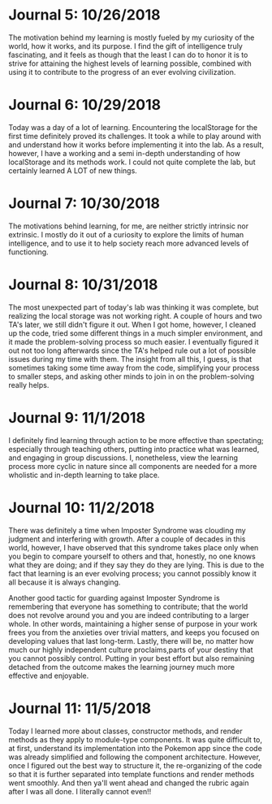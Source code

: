 # Journal 5: 10/26/2018

The motivation behind my learning is mostly fueled by my curiosity of the world, how it works, and its purpose. I find the gift of intelligence truly fascinating, and it feels as though that the least I can do to honor it is to strive for attaining the highest levels of learning possible, combined with using it to contribute to the progress of an ever evolving civilization.

# Journal 6: 10/29/2018

Today was a day of a lot of learning. Encountering the localStorage for the first time definitely proved its challenges. It took a while to play around with and understand how it works before implementing it into the lab. As a result, however, I have a working and a semi in-depth understanding of how localStorage and its methods work. I could not quite complete the lab, but certainly learned A LOT of new things.

# Journal 7: 10/30/2018

The motivations behind learning, for me, are neither strictly intrinsic nor extrinsic. I mostly do it out of a curiosity to explore the limits of human intelligence, and to use it to help society reach more advanced levels of functioning.

# Journal 8: 10/31/2018

The most unexpected part of today's lab was thinking it was complete, but realizing the local storage was not working right. A couple of hours and two TA's later, we still didn't figure it out. When I got home, however, I cleaned up the code, tried some different things in a much simpler environment, and it made the problem-solving process so much easier. I eventually figured it out not too long afterwards since the TA's helped rule out a lot of possible issues during my time with them. The insight from all this, I guess, is that sometimes taking some time away from the code, simplifying your process to smaller steps, and asking other minds to join in on the problem-solving really helps.

# Journal 9: 11/1/2018

I definitely find learning through action to be more effective than spectating; especially through teaching others, putting into practice what was learned, and engaging in group discussions. I, nonetheless, view the learning process more cyclic in nature since all components are needed for a more wholistic and in-depth learning to take place.

# Journal 10: 11/2/2018

There was definitely a time when Imposter Syndrome was clouding my judgment and interfering with growth. After a couple of decades in this world, however, I have observed that this syndrome takes place only when you begin to compare yourself to others and that, honestly, no one knows what they are doing; and if they say they do they are lying. This is due to the fact that learning is an ever evolving process; you cannot possibly know it all because it is always changing.

Another good tactic for guarding against Imposter Syndrome is remembering that everyone has something to contribute; that the world does not revolve around you and you are indeed contributing to a larger whole. In other words, maintaining a higher sense of purpose in your work frees you from the anxieties over trivial matters, and keeps you focused on developing values that last long-term. Lastly, there will be, no matter how much our highly independent culture proclaims,parts of your destiny that you cannot possibly control. Putting in your best effort but also remaining detached from the outcome makes the learning journey much more effective and enjoyable.

# Journal 11: 11/5/2018

Today I learned more about classes, constructor methods, and render methods as they apply to module-type components. It was quite difficult to, at first, understand its implementation into the Pokemon app since the code was already simplified and following the component architecture. However, once I figured out the best way to structure it, the re-organizing of the code so that it is further separated into template functions and render methods went smoothly. And then ya'll went ahead and changed the rubric again after I was all done. I literally cannot even!!